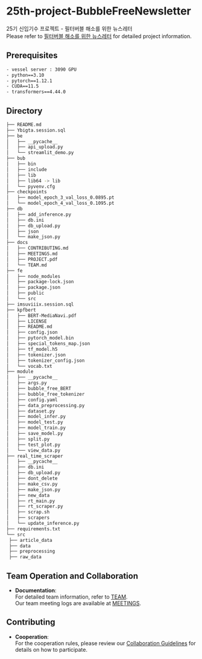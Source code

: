 # 25th-project-BubbleFreeNewsletter
25기 신입기수 프로젝트 - 필터버블 해소를 위한 뉴스레터 <br />
Please refer to [필터버블 해소를 위한 뉴스레터](docs/project_final.pdf) for detailed project information.

## Prerequisites
 ```bash
- vessel server : 3090 GPU
- python==3.10
- pytorch==1.12.1
- CUDA==11.5
- transformers==4.44.0
 ```

## Directory
   ```bash
   ├── README.md
├── Ybigta.session.sql
├── be
│   ├── __pycache__
│   ├── api_upload.py
│   └── streamlit_demo.py
├── bub
│   ├── bin
│   ├── include
│   ├── lib
│   ├── lib64 -> lib
│   └── pyvenv.cfg
├── checkpoints
│   ├── model_epoch_3_val_loss_0.0895.pt
│   └── model_epoch_4_val_loss_0.1095.pt
├── db
│   ├── add_inference.py
│   ├── db.ini
│   ├── db_upload.py
│   ├── json
│   └── make_json.py
├── docs
│   ├── CONTRIBUTING.md
│   ├── MEETINGS.md
│   ├── PROJECT.pdf
│   └── TEAM.md
├── fe
│   ├── node_modules
│   ├── package-lock.json
│   ├── package.json
│   ├── public
│   └── src
├── imsuviiix.session.sql
├── kpfbert
│   ├── BERT-MediaNavi.pdf
│   ├── LICENSE
│   ├── README.md
│   ├── config.json
│   ├── pytorch_model.bin
│   ├── special_tokens_map.json
│   ├── tf_model.h5
│   ├── tokenizer.json
│   ├── tokenizer_config.json
│   └── vocab.txt
├── module
│   ├── __pycache__
│   ├── args.py
│   ├── bubble_free_BERT
│   ├── bubble_free_tokenizer
│   ├── config.yaml
│   ├── data_preprocessing.py
│   ├── dataset.py
│   ├── model_infer.py
│   ├── model_test.py
│   ├── model_train.py
│   ├── save_model.py
│   ├── split.py
│   ├── test_plot.py
│   └── view_data.py
├── real_time_scraper
│   ├── __pycache__
│   ├── db.ini
│   ├── db_upload.py
│   ├── dont_delete
│   ├── make_csv.py
│   ├── make_json.py
│   ├── new_data
│   ├── rt_main.py
│   ├── rt_scraper.py
│   ├── scrap.sh
│   ├── scrapers
│   └── update_inference.py
├── requirements.txt
└── src
    ├── article_data
    ├── data
    ├── preprocessing
    ├── raw_data
```
    

## Team Operation and Collaboration
- **Documentation**: <br>
For detailed team information, refer to [TEAM](docs/TEAM.md). <br>Our team meeting logs are available at [MEETINGS](docs/MEETINGS.md).
## Contributing

- **Cooperation**: <br>
For the cooperation rules, please review our [Collaboration Guidelines](docs/CONTRIBUTING.md) for details on how to participate.
